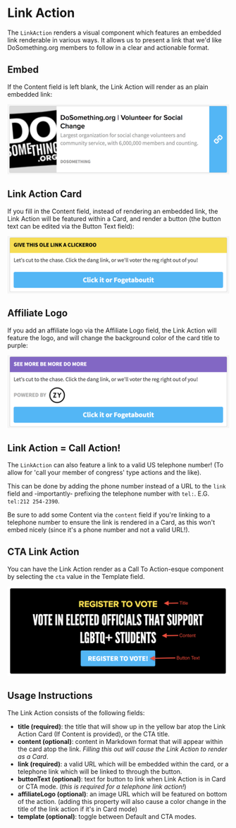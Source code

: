 # Link Action

The `LinkAction` renders a visual component which features an embedded link renderable in various ways. It allows us to present a link that we'd like DoSomething.org members to follow in a clear and actionable format.

## Embed

If the Content field is left blank, the Link Action will render as an plain embedded link:

![Link Action component](../_assets/link-action-component-plain-embed.png)

## Link Action Card

If you fill in the Content field, instead of rendering an embedded link, the Link Action will be featured within a Card, and render a button (the button text can be edited via the Button Text field):

![Link Action Card](../_assets/link-action-component-button-text.png)

## Affiliate Logo

If you add an affiliate logo via the Affiliate Logo field, the Link Action will feature the logo, and will change the background color of the card title to purple:

![Affiliate Link Action component](../_assets/link-action-affiliate-logo.png)

## Link Action = Call Action!

The `LinkAction` can also feature a link to a valid US telephone number! (To allow for 'call your member of congress' type actions and the like).

This can be done by adding the phone number instead of a URL to the `link` field and -importantly- prefixing the telephone number with `tel:`. E.G. `tel:212 254-2390`.

Be sure to add some Content via the `content` field if you're linking to a telephone number to ensure the link is rendered in a Card, as this won't embed nicely (since it's a phone number and not a valid URL!).

## CTA Link Action

You can have the Link Action render as a Call To Action-esque component by selecting the `cta` value in the Template field.

![CTA Link Action component](../_assets/link-action-cta.png)

## Usage Instructions

The Link Action consists of the following fields:

* **title (required)**: the title that will show up in the yellow bar atop the Link Action Card (If Content is provided), or the CTA title.
* **content (optional)**: content in Markdown format that will appear within the card atop the link. _Filling this out will cause the Link Action to render as a Card_.
* **link (required)**: a valid URL which will be embedded within the card, or a telephone link which will be linked to through the button.
* **buttonText (optional)**: text for button to link when Link Action is in Card or CTA mode. (_this is required for a telephone link action!_)
* **affiliateLogo (optional)**: an image URL which will be featured on bottom of the action. (adding this property will also cause a color change in the title of the link action if it's in Card mode)
* **template (optional)**: toggle between Default and CTA modes.
